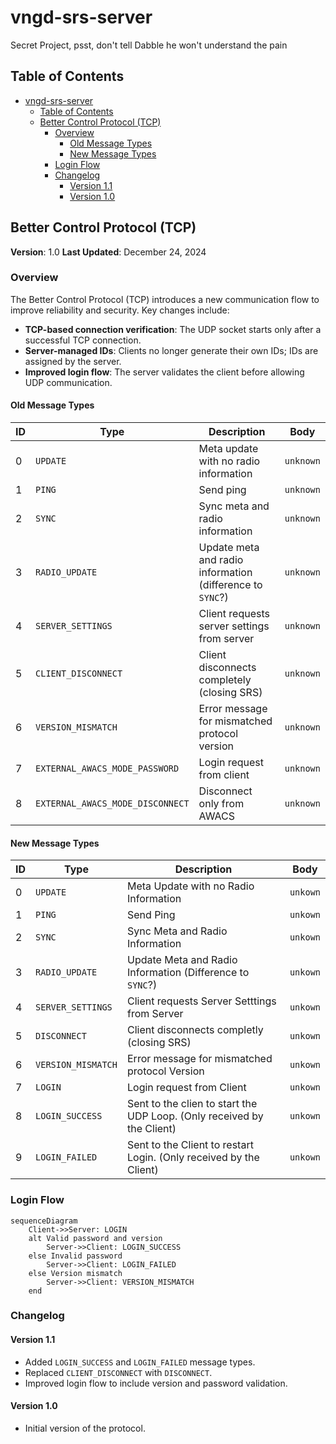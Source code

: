 # vngd-srs-server
Secret Project, psst, don't tell Dabble he won't understand the pain

## Table of Contents
- [vngd-srs-server](#vngd-srs-server)
  - [Table of Contents](#table-of-contents)
  - [Better Control Protocol (TCP)](#better-control-protocol-tcp)
    - [Overview](#overview)
      - [Old Message Types](#old-message-types)
      - [New Message Types](#new-message-types)
    - [Login Flow](#login-flow)
    - [Changelog](#changelog)
      - [Version 1.1](#version-11)
      - [Version 1.0](#version-10)

## Better Control Protocol (TCP)
**Version**: 1.0
**Last Updated**: December 24, 2024

### Overview

The Better Control Protocol (TCP) introduces a new communication flow to improve reliability and security. Key changes include:

- **TCP-based connection verification**: The UDP socket starts only after a successful TCP connection.
- **Server-managed IDs**: Clients no longer generate their own IDs; IDs are assigned by the server.
- **Improved login flow**: The server validates the client before allowing UDP communication.

#### Old Message Types

| ID  | Type                             | Description                                               | Body      |
| --- | -------------------------------- | --------------------------------------------------------- | --------- |
| 0   | `UPDATE`                         | Meta update with no radio information                     | `unknown` |
| 1   | `PING`                           | Send ping                                                 | `unknown` |
| 2   | `SYNC`                           | Sync meta and radio information                           | `unknown` |
| 3   | `RADIO_UPDATE`                   | Update meta and radio information (difference to `SYNC`?) | `unknown` |
| 4   | `SERVER_SETTINGS`                | Client requests server settings from server               | `unknown` |
| 5   | `CLIENT_DISCONNECT`              | Client disconnects completely (closing SRS)               | `unknown` |
| 6   | `VERSION_MISMATCH`               | Error message for mismatched protocol version             | `unknown` |
| 7   | `EXTERNAL_AWACS_MODE_PASSWORD`   | Login request from client                                 | `unknown` |
| 8   | `EXTERNAL_AWACS_MODE_DISCONNECT` | Disconnect only from AWACS                                | `unknown` |

#### New Message Types

| ID  | Type               | Description                                                            | Body     |
| --- | ------------------ | ---------------------------------------------------------------------- | -------- |
| 0   | `UPDATE`           | Meta Update with no Radio Information                                  | `unkown` |
| 1   | `PING`             | Send Ping                                                              | `unkown` |
| 2   | `SYNC`             | Sync Meta and Radio Information                                        | `unkown` |
| 3   | `RADIO_UPDATE`     | Update Meta and Radio Information (Difference to `SYNC`?)              | `unkown` |
| 4   | `SERVER_SETTINGS`  | Client requests Server Setttings from Server                           | `unkown` |
| 5   | `DISCONNECT`       | Client disconnects completly (closing SRS)                             | `unkown` |
| 6   | `VERSION_MISMATCH` | Error message for mismatched protocol Version                          | `unkown` |
| 7   | `LOGIN`            | Login request from Client                                              | `unkown` |
| 8   | `LOGIN_SUCCESS`    | Sent to the clien to start the UDP Loop. (Only received by the Client) | `unkown` |
| 9   | `LOGIN_FAILED`     | Sent to the Client to restart Login. (Only received by the Client)     | `unkown` |

### Login Flow

```mermaid
sequenceDiagram
    Client->>Server: LOGIN
    alt Valid password and version
        Server->>Client: LOGIN_SUCCESS
    else Invalid password
        Server->>Client: LOGIN_FAILED
    else Version mismatch
        Server->>Client: VERSION_MISMATCH
    end
```

### Changelog

#### Version 1.1
- Added `LOGIN_SUCCESS` and `LOGIN_FAILED` message types.
- Replaced `CLIENT_DISCONNECT` with `DISCONNECT`.
- Improved login flow to include version and password validation.

#### Version 1.0
- Initial version of the protocol.